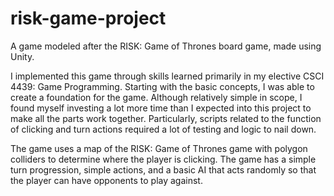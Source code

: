# risk-game-project
A game modeled after the RISK: Game of Thrones board game, made using Unity.

I implemented this game through skills learned primarily in my elective CSCI 4439: Game Programming. Starting with the basic concepts, I was able to create a foundation for the game. Although relatively simple in scope, I found myself investing a lot more time than I expected into this project to make all the parts work together. Particularly, scripts related to the function of clicking and turn actions required a lot of testing and logic to nail down.

The game uses a map of the RISK: Game of Thrones game with polygon colliders to determine where the player is clicking. The game has a simple turn progression, simple actions, and a basic AI that acts randomly so that the player can have opponents to play against.
